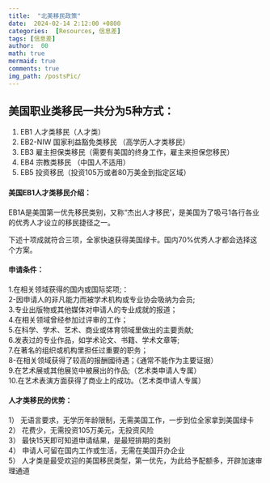 ```yaml
---
title:  "北美移民政策"
date:  2024-02-14 2:12:00 +0800
categories:  [Resources, 信息差] 
tags: [信息差]     
author:  00                    
math: true
mermaid: true
comments: true
img_path: /postsPic/
---
```

## 美国职业类移民一共分为5种方式：

1. EB1 人才类移民（人才类）
2. EB2-NIW 国家利益豁免类移民 （高学历人才类移民）
3. EB3 雇主担保类移民（需要有美国的终身工作，雇主来担保您移民）
4. EB4 宗教类移民 （中国人不适用）
5. EB5 投资移民（投资105万或者80万美金到指定区域）

#### 美国EB1人才类移民介绍：<br>

EB1A是美国第一优先移民类别，又称“杰出人才移民’，是美国为了吸弓1各行各业的优秀人才设立的移民捷径之一。<br>

下述十项成就符合三项，全家快速获得美国绿卡。国内70%优秀人才都会选择这个方案。<br>

#### 申请条件：
1.在相关领域获得的国内或国际奖项;：<br>
2-因申请人的非凡能力而被学术机构或专业协会吸纳为会员;<br>
3.专业出版物或其他媒体对申请人的专业成就的报道；<br>
4.在相关领域曾经参加过评审的工作；<br>
5.在科学、学术、艺术、商业或体育领域里做出的主要贡献;<br>
6.发表过的专业作品，如学术论文、书籍、学术文章等;<br>
7.在著名的组织或机构里担任过重要的职务；<br>
8-在相关领域获得了较高的报酬國待遇；《通常不能作为主要证据）<br>
9.在艺术展或其他展览中被展出的作品;（艺术类申请人专属）<br>
10.在艺术表演方面获得了商业上的成功。（艺术类申请人专属）<br>

#### 人才类移民的优势：<br>
1） 无语言要求，无学历年龄限制，无需美国工作，一步到位全家拿到美国绿卡<br>
2） 花费少，无需投资105万美元，无投资风险<br>
3） 最快15天即可知道申请结果，是最短排期的类别<br>
4） 申请人可留在国内工作或生活，无需在美国开办企业<br>
5） 人才类是最受欢迎的美国移民类型，第一优先，为此给予配额多，开辟加速审理通道 <br>

